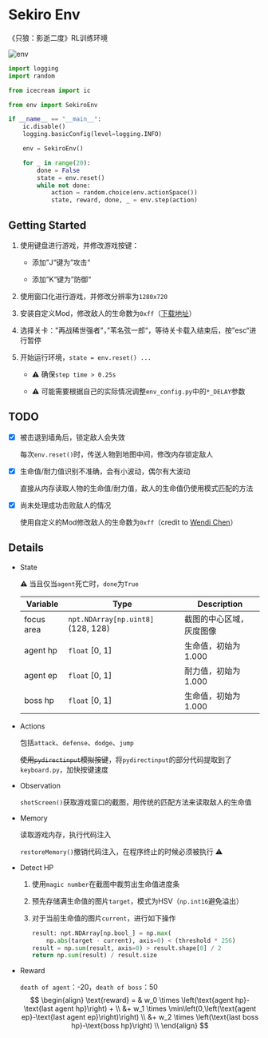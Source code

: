 # Sekiro Env

《只狼：影逝二度》RL训练环境

![env](README.assets/env.gif)

```python
import logging
import random

from icecream import ic

from env import SekiroEnv

if __name__ == "__main__":
    ic.disable()
    logging.basicConfig(level=logging.INFO)

    env = SekiroEnv()

    for _ in range(20):
        done = False
        state = env.reset()
        while not done:
            action = random.choice(env.actionSpace())
            state, reward, done, _ = env.step(action)
```



## Getting Started

1. 使用键盘进行游戏，并修改游戏按键：
   
   - 添加”J“键为”攻击“
   
   - 添加”K“键为”防御“
  
2. 使用窗口化进行游戏，并修改分辨率为`1280x720`

3. 安装自定义Mod，修改敌人的生命数为`0xff`（[下载地址](https://drive.google.com/file/d/1y9islX4yVQ0annRZCakzuuz32UMi1wVm/view?usp=sharing)）

4. 选择关卡："再战稀世强者"，”苇名弦一郎“，等待关卡载入结束后，按”esc“进行暂停

5. 开始运行环境，`state = env.reset() ...`

   - :warning: 确保`step time > 0.25s`

   - :warning: 可能需要根据自己的实际情况调整`env_config.py`中的`*_DELAY`参数



## TODO

- [x] 被击退到墙角后，锁定敌人会失效

  每次`env.reset()`时，传送人物到地图中间，修改内存锁定敌人

- [x] 生命值/耐力值识别不准确，会有小波动，偶尔有大波动

  直接从内存读取人物的生命值/耐力值，敌人的生命值仍使用模式匹配的方法

- [x] 尚未处理成功击败敌人的情况

  使用自定义的Mod修改敌人的生命数为`0xff`（credit to [Wendi Chen](https://github.com/ChenWendi2001)）




## Details

- State

  :warning: 当且仅当`agent`死亡时，`done`为`True`
  
  | Variable   | Type                               | Description              |
  | ---------- | ---------------------------------- | ------------------------ |
  | focus area | `npt.NDArray[np.uint8]` (128, 128) | 截图的中心区域，灰度图像 |
  | agent hp   | `float` [0, 1]                     | 生命值，初始为1.000      |
  | agent ep   | `float` [0, 1]                     | 耐力值，初始为1.000      |
  | boss hp    | `float` [0, 1]                     | 生命值，初始为1.000      |
  
- Actions

  包括`attack`、`defense`、`dodge`、`jump`

  ~~使用`pydirectinput`模拟按键~~，将`pydirectinput`的部分代码提取到了`keyboard.py`，加快按键速度

- Observation

  `shotScreen()`获取游戏窗口的截图，用传统的匹配方法来读取敌人的生命值

- Memory

  读取游戏内存，执行代码注入

  `restoreMemory()`撤销代码注入，在程序终止的时候必须被执行 :warning:

- Detect HP

  1. 使用`magic number`在截图中裁剪出生命值进度条

  2. 预先存储满生命值的图片`target`，模式为HSV（`np.int16`避免溢出）

  3. 对于当前生命值的图片`current`，进行如下操作

     ```python
     result: npt.NDArray[np.bool_] = np.max(
         np.abs(target - current), axis=0) < (threshold * 256)
     result = np.sum(result, axis=0) > result.shape[0] / 2
     return np.sum(result) / result.size
     ```

- Reward
  
  `death of agent`：-20，`death of boss`：50
  $$
  \begin{align}
  \text{reward} = & w_0 \times \left(\text{agent hp}-\text{last agent hp}\right) + \\
  &+ w_1 \times \min\left(0,\left(\text{agent ep}-\text{last agent ep}\right)\right) \\
  &+ w_2 \times \left(\text{last boss hp}-\text{boss hp}\right) \\
  \end{align}
  $$
  

